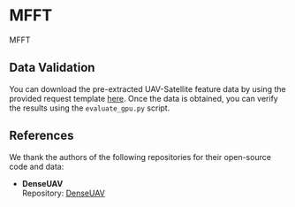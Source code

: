 # MFFT
MFFT


## Data Validation

You can download the pre-extracted UAV-Satellite feature data by using the provided request template [here](./doc/request.md). Once the data is obtained, you can verify the results using the `evaluate_gpu.py` script.


## References
We thank the authors of the following repositories for their open-source code and data:

- **DenseUAV**  
  Repository: [DenseUAV](https://github.com/Dmmm1997/DenseUAV)



